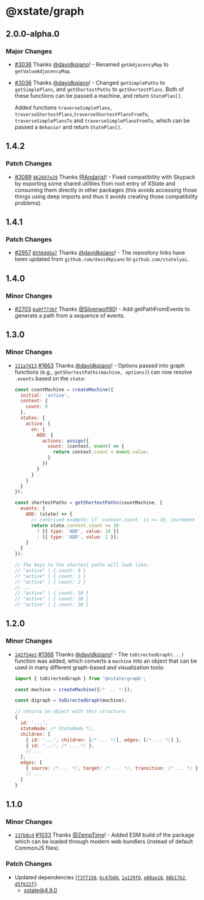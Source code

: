 # @xstate/graph

## 2.0.0-alpha.0

### Major Changes

- [#3036](https://github.com/statelyai/xstate/pull/3036) Thanks [@davidkpiano](https://github.com/davidkpiano)! - Renamed `getAdjacencyMap` to `getValueAdjacencyMap`.

* [#3036](https://github.com/statelyai/xstate/pull/3036) Thanks [@davidkpiano](https://github.com/davidkpiano)! - Changed `getSimplePaths` to `getSimplePlans`, and `getShortestPaths` to `getShortestPlans`. Both of these functions can be passed a machine, and return `StatePlan[]`.

  Added functions `traverseSimplePlans`, `traverseShortestPlans`,`traverseShortestPlansFromTo`, `traverseSimplePlansTo` and `traverseSimplePlansFromTo`, which can be passed a `Behavior` and return `StatePlan[]`.

## 1.4.2

### Patch Changes

- [#3089](https://github.com/statelyai/xstate/pull/3089) [`862697e29`](https://github.com/statelyai/xstate/commit/862697e2990934d46050580d7e09c749d09d8426) Thanks [@Andarist](https://github.com/Andarist)! - Fixed compatibility with Skypack by exporting some shared utilities from root entry of XState and consuming them directly in other packages (this avoids accessing those things using deep imports and thus it avoids creating those compatibility problems).

## 1.4.1

### Patch Changes

- [#2957](https://github.com/statelyai/xstate/pull/2957) [`8550ddda7`](https://github.com/statelyai/xstate/commit/8550ddda73e2ad291e19173d7fa8d13e3336fbb9) Thanks [@davidkpiano](https://github.com/davidkpiano)! - The repository links have been updated from `github.com/davidkpiano` to `github.com/statelyai`.

## 1.4.0

### Minor Changes

- [#2703](https://github.com/statelyai/xstate/pull/2703) [`6a0ff73bf`](https://github.com/statelyai/xstate/commit/6a0ff73bf8817dc401ef9b45c71dd7875dbc9f20) Thanks [@Silverwolf90](https://github.com/Silverwolf90)! - Add getPathFromEvents to generate a path from a sequence of events.

## 1.3.0

### Minor Changes

- [`111a7d13`](https://github.com/statelyai/xstate/commit/111a7d138db909e969629a3c237b952850c008ca) [#1663](https://github.com/statelyai/xstate/pull/1663) Thanks [@davidkpiano](https://github.com/statelyai)! - Options passed into graph functions (e.g., `getShortestPaths(machine, options)`) can now resolve `.events` based on the `state`:

  ```js
  const countMachine = createMachine({
    initial: 'active',
    context: {
      count: 0
    },
    states: {
      active: {
        on: {
          ADD: {
            actions: assign({
              count: (context, event) => {
                return context.count + event.value;
              }
            })
          }
        }
      }
    }
  });

  const shortestPaths = getShortestPaths(countMachine, {
    events: {
      ADD: (state) => {
        // contrived example: if `context.count` is >= 10, increment by 10
        return state.context.count >= 10
          ? [{ type: 'ADD', value: 10 }]
          : [{ type: 'ADD', value: 1 }];
      }
    }
  });

  // The keys to the shortest paths will look like:
  // "active" | { count: 0 }
  // "active" | { count: 1 }
  // "active" | { count: 2 }
  // ...
  // "active" | { count: 10 }
  // "active" | { count: 20 }
  // "active" | { count: 30 }
  ```

## 1.2.0

### Minor Changes

- [`142f54e1`](https://github.com/statelyai/xstate/commit/142f54e1238919a53c73a40723c415b0044774bb) [#1366](https://github.com/statelyai/xstate/pull/1366) Thanks [@davidkpiano](https://github.com/statelyai)! - The `toDirectedGraph(...)` function was added, which converts a `machine` into an object that can be used in many different graph-based and visualization tools:

  ```js
  import { toDirectedGraph } from '@xstate/graph';

  const machine = createMachine({/* ... */});

  const digraph = toDirectedGraph(machine);

  // returns an object with this structure:
  {
    id: '...',
    stateNode: /* StateNode */,
    children: [
      { id: '...', children: [/* ... */], edges: [/* ... */] },
      { id: '...', /* ... */ },
      // ...
    ],
    edges: [
      { source: /* ... */, target: /* ... */, transition: /* ... */ }
      // ...
    ]
  }
  ```

## 1.1.0

### Minor Changes

- [`137b0cd`](https://github.com/statelyai/xstate/commit/137b0cdf71054d67f0c5ba2c11021436ec3739ed) [#1033](https://github.com/statelyai/xstate/pull/1033) Thanks [@ZempTime](https://github.com/ZempTime)! - Added ESM build of the package which can be loaded through modern web bundlers (instead of default CommonJS files).

### Patch Changes

- Updated dependencies [[`f3ff150`](https://github.com/statelyai/xstate/commit/f3ff150f7c50f402704d25cdc053b76836e447e3), [`6c47b66`](https://github.com/statelyai/xstate/commit/6c47b66c3289ff161dc96d9b246873f55c9e18f2), [`1a129f0`](https://github.com/statelyai/xstate/commit/1a129f0f35995981c160d756a570df76396bfdbd), [`e88aa18`](https://github.com/statelyai/xstate/commit/e88aa18431629e1061b74dfd4a961b910e274e0b), [`88b17b2`](https://github.com/statelyai/xstate/commit/88b17b2476ff9a0fbe810df9d00db32c2241cd6e), [`d5f622f`](https://github.com/statelyai/xstate/commit/d5f622f68f4065a2615b5a4a1caae6b508b4840e)]:
  - xstate@4.9.0
